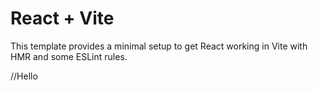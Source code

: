 # React + Vite

This template provides a minimal setup to get React working in Vite with HMR and some ESLint rules.

//Hello
